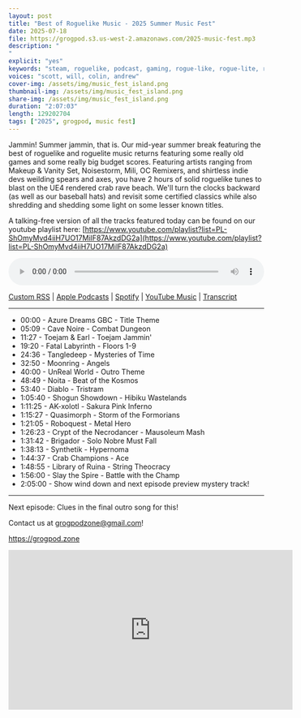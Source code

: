 ```yaml
---
layout: post
title: "Best of Roguelike Music - 2025 Summer Music Fest"
date: 2025-07-18
file: https://grogpod.s3.us-west-2.amazonaws.com/2025-music-fest.mp3
description: "
"
explicit: "yes" 
keywords: "steam, roguelike, podcast, gaming, rogue-like, rogue-lite, roguelite, soundtrack, ost, music, mili, oc remix, noisestorm, makeup and vanity set"
voices: "scott, will, colin, andrew"
cover-img: /assets/img/music_fest_island.png
thumbnail-img: /assets/img/music_fest_island.png
share-img: /assets/img/music_fest_island.png
duration: "2:07:03"
length: 129202704   
tags: ["2025", grogpod, music fest]
---
```


Jammin! Summer jammin, that is. Our mid-year summer break featuring the best of roguelike and roguelite music returns featuring some really old games and some really big budget scores. Featuring artists ranging from Makeup & Vanity Set, Noisestorm, Mili, OC Remixers, and shirtless indie devs weilding spears and axes, you have 2 hours of solid roguelike tunes to blast on the UE4 rendered crab rave beach.  We'll turn the clocks backward (as well as our baseball hats) and revisit some certified classics while also shredding and shedding some light on some lesser known titles. 

A talking-free version of all the tracks featured today can be found on our youtube playlist here: [https://www.youtube.com/playlist?list=PL-ShOmyMvd4iiH7UO17MilF87AkzdDG2a](https://www.youtube.com/playlist?list=PL-ShOmyMvd4iiH7UO17MilF87AkzdDG2a)


<div class="container">
  <audio controls style="width: 100%;">
    <source src="https://grogpod.s3.us-west-2.amazonaws.com/2025-music-fest.mp3">
  </audio>
</div>

[Custom RSS](https://grogpod.zone/feed.xml) | [Apple Podcasts](https://podcasts.apple.com/us/podcast/best-of-roguelike-music-2025-summer-music-fest/id1650474911?i=1000718017306) | [Spotify](https://open.spotify.com/episode/0vCOi1oPToRd7RGjxEeQxo) | [YouTube Music](https://music.youtube.com/playlist?list=PL-ShOmyMvd4jYFChE6tgj0JYG8RKK4xe0) | [Transcript](https://github.com/ScottBurger/going_rogue_podcast/blob/master/docs/transcripts/vellum.txt)

---
* 00:00 - Azure Dreams GBC - Title Theme
* 05:09 - Cave Noire - Combat Dungeon
* 11:27 - Toejam & Earl - Toejam Jammin'
* 19:20 - Fatal Labyrinth - Floors 1-9
* 24:36 - Tangledeep - Mysteries of Time
* 32:50 - Moonring - Angels
* 40:00 - UnReal World - Outro Theme
* 48:49 - Noita - Beat of the Kosmos
* 53:40 - Diablo - Tristram
* 1:05:40 - Shogun Showdown - Hibiku Wastelands
* 1:11:25 - AK-xolotl - Sakura Pink Inferno
* 1:15:27 - Quasimorph - Storm of the Formorians
* 1:21:05 - Roboquest - Metal Hero
* 1:26:23 - Crypt of the Necrodancer - Mausoleum Mash
* 1:31:42 - Brigador - Solo Nobre Must Fall
* 1:38:13 - Synthetik - Hypernoma
* 1:44:37 - Crab Champions - Ace
* 1:48:55 - Library of Ruina - String Theocracy
* 1:56:00 - Slay the Spire - Battle with the Champ
* 2:05:00 - Show wind down and next episode preview mystery track!
  
---

Next episode: Clues in the final outro song for this!

Contact us at grogpodzone@gmail.com!

https://grogpod.zone




<div class="embed-responsive embed-responsive-16by9">
<iframe width="560" height="315" src="https://www.youtube.com/embed/Ub5q0vGI1-o" title="YouTube video player" frameborder="0" allow="accelerometer; autoplay; clipboard-write; encrypted-media; gyroscope; picture-in-picture" allowfullscreen></iframe>
</div>
